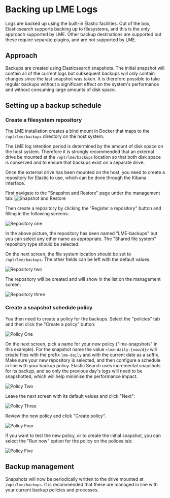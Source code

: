 # Backing up LME Logs

Logs are backed up using the built-in Elastic facilities. Out of the box,
Elasticsearch supports backing up to filesystems, and this is the only approach
supported by LME. Other backup destinations are supported but these require
separate plugins, and are not supported by LME.

## Approach

Backups are created using Elasticsearch snapshots. The initial snapshot will
contain all of the current logs but subsequent backups will only contain changes
since the last snapshot was taken. It is therefore possible to take regular
backups without a significant effect on the system's performance and without
consuming large amounts of disk space.

## Setting up a backup schedule

### Create a filesystem repository

The LME installation creates a bind mount in Docker that maps to the
`/opt/lme/backups` directory on the host system.

The LME log retention period is determined by the amount of disk space on the
host system. Therefore it is strongly recommended that an external drive be
mounted at the `/opt/lme/backups` location so that both disk space is conserved
and to ensure that backups exist on a separate drive.

Once the external drive has been mounted on the host, you need to create a
repository for Elastic to use, which can be done through the Kibana interface.

First navigate to the "Snapshot and Restore" page under the management tab:
![Snapshot and Restore](backup_pics/snapshot_and_restore.png)

Then create a repository by clicking the "Register a repository" button and
filling in the following screens:

![Repository one](backup_pics/repository_1.png)

In the above picture, the repository has been named "LME-backups" but you can
select any other name as appropriate. The "Shared file system" repository type
should be selected.

On the next screen, the file system location should be set to
`/opt/lme/backups`. The other fields can be left with the default values.

![Repository two](backup_pics/repository_2.png)

The repository will be created and will show in the list on the management
screen:

![Repository three](backup_pics/repository_3.png)

### Create a snapshot schedule policy

You then need to create a policy for the backups. Select the "policies" tab and
then click the "Create a policy" button:

![Policy One](backup_pics/policy_1.png)

On the next screen, pick a name for your new policy ("lme-snapshots" in this
example). For the snapshot name the value `<lme-daily-{now/d}>` will create
files with the prefix `lme-daily` and with the current date as a suffix. Make
sure your new repository is selected, and then configure a schedule in line with
your backup policy. Elastic Search uses incremental snapshots for its backup,
and so only the previous day's logs will need to be snapshotted, which will help
minimise the performance impact.

![Policy Two](backup_pics/policy_2.png)

Leave the next screen with its default values and click "Next":

![Policy Three](backup_pics/policy_3.png)

Review the new policy and click "Create policy".

![Policy Four](backup_pics/policy_4.png)

If you want to test the new policy, or to create the initial snapshot, you can
select the "Run now" option for the policy on the polices tab:

![Policy Five](backup_pics/policy_5.png)


## Backup management

Snapshots will now be periodically written to the drive mounted at
`/opt/lme/backups`. It is recommended that these are managed in line with your
current backup policies and processes.